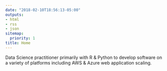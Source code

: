 ```yaml
---
date: "2018-02-10T18:56:13-05:00"
outputs:
- html
- rss
- json
sitemap:
  priority: 1
title: Home
---
```

Data Science practitioner primarily with R & Python to develop software on a variety of platforms including AWS & Azure web application scaling.
